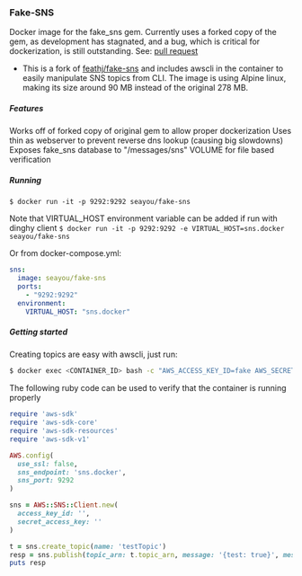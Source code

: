 ### Fake-SNS
Docker image for the fake_sns gem. Currently uses a forked copy of the gem, as development has stagnated, and a bug, which is critical for dockerization, is still outstanding. See: [pull request](https://github.com/yourkarma/fake_sns/pull/5)

* This is a fork of [feathj/fake-sns](https://hub.docker.com/r/feathj/fake-sns/) and includes awscli in the container to easily manipulate SNS topics from CLI.
  The image is using Alpine linux, making its size around 90 MB instead of the original 278 MB.

##### Features
Works off of forked copy of original gem to allow proper dockerization
Uses thin as webserver to prevent reverse dns lookup (causing big slowdowns)
Exposes fake_sns database to "/messages/sns" VOLUME for file based verification

##### Running
`$ docker run -it -p 9292:9292 seayou/fake-sns`

Note that VIRTUAL_HOST environment variable can be added if run with dinghy client
`$ docker run -it -p 9292:9292 -e VIRTUAL_HOST=sns.docker seayou/fake-sns`

Or from docker-compose.yml:

```yaml
sns:
  image: seayou/fake-sns
  ports:
    - "9292:9292"
  environment:
    VIRTUAL_HOST: "sns.docker"
```

##### Getting started

Creating topics are easy with awscli, just run:

```sh
$ docker exec <CONTAINER_ID> bash -c "AWS_ACCESS_KEY_ID=fake AWS_SECRET_ACCESS_KEY=fake AWS_DEFAULT_REGION=fake aws --endpoint-url http://localhost:9292 sns create-topic --output text --name <TOPIC_NAME>"
```

The following ruby code can be used to verify that the container is running properly

```ruby
require 'aws-sdk'
require 'aws-sdk-core'
require 'aws-sdk-resources'
require 'aws-sdk-v1'

AWS.config(
  use_ssl: false,
  sns_endpoint: 'sns.docker',
  sns_port: 9292
)

sns = AWS::SNS::Client.new(
  access_key_id: '',
  secret_access_key: ''
)

t = sns.create_topic(name: 'testTopic')
resp = sns.publish(topic_arn: t.topic_arn, message: '{test: true}', message_structure: 'json')
puts resp
```
